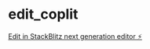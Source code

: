 # edit_coplit

[Edit in StackBlitz next generation editor ⚡️](https://stackblitz.com/~/github.com/charlieliu9999/edit_coplit)